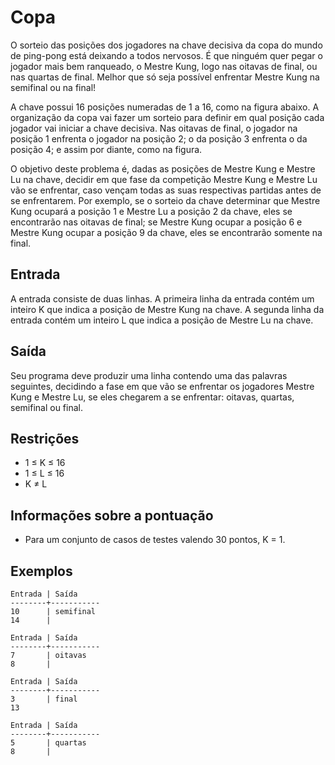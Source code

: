# Copa

O sorteio das posições dos jogadores na chave decisiva da copa do mundo de ping-pong está deixando a todos nervosos. É que ninguém quer pegar o jogador mais bem ranqueado, o Mestre Kung, logo nas oitavas de final, ou nas quartas de final. Melhor que só seja possível enfrentar Mestre Kung na semifinal ou na final!

A chave possui 16 posições numeradas de 1 a 16, como na figura abaixo. A organização da copa vai fazer um sorteio para definir em qual posição cada jogador vai iniciar a chave decisiva. Nas oitavas de final, o jogador na posição 1 enfrenta o jogador na posição 2; o da posição 3 enfrenta o da posição 4; e assim por diante, como na figura.

O objetivo deste problema é, dadas as posições de Mestre Kung e Mestre Lu na chave, decidir em que fase da competição Mestre Kung e Mestre Lu vão se enfrentar, caso vençam todas as suas respectivas partidas antes de se enfrentarem. Por exemplo, se o sorteio da chave determinar que Mestre Kung ocupará a posição 1 e Mestre Lu a posição 2 da chave, eles se encontrarão nas oitavas de final; se Mestre Kung ocupar a posição 6 e Mestre Kung ocupar a posição 9 da chave, eles se encontrarão somente na final.

## Entrada

A entrada consiste de duas linhas. A primeira linha da entrada contém um inteiro K que indica a posição de Mestre Kung na chave. A segunda linha da entrada contém um inteiro L que indica a posição de Mestre Lu na chave.

## Saída

Seu programa deve produzir uma linha contendo uma das palavras seguintes, decidindo a fase em que vão se enfrentar os jogadores Mestre Kung e Mestre Lu, se eles chegarem a se enfrentar: oitavas, quartas, semifinal ou final.

## Restrições
* 1 ≤ K ≤ 16
* 1 ≤ L ≤ 16
* K ≠ L

## Informações sobre a pontuação
* Para um conjunto de casos de testes valendo 30 pontos, K = 1.

## Exemplos

```
Entrada | Saída
--------+-----------
10      | semifinal
14      |
```
```
Entrada | Saída
--------+-----------
7       | oitavas
8       |
```
```
Entrada | Saída
--------+-----------
3       | final
13
```
```
Entrada | Saída
--------+-----------
5       | quartas
8       |
```
